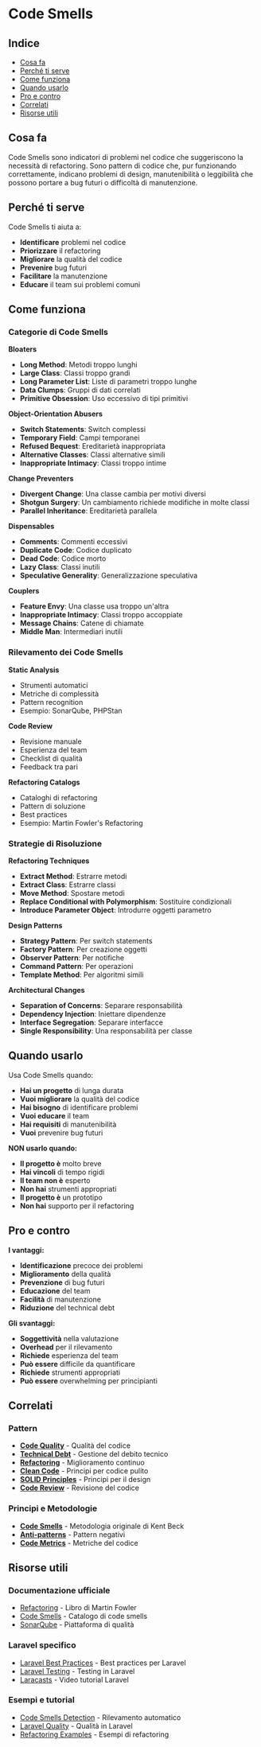 # Code Smells

## Indice
- [Cosa fa](#cosa-fa)
- [Perché ti serve](#perché-ti-serve)
- [Come funziona](#come-funziona)
- [Quando usarlo](#quando-usarlo)
- [Pro e contro](#pro-e-contro)
- [Correlati](#correlati)
- [Risorse utili](#risorse-utili)

## Cosa fa

Code Smells sono indicatori di problemi nel codice che suggeriscono la necessità di refactoring. Sono pattern di codice che, pur funzionando correttamente, indicano problemi di design, manutenibilità o leggibilità che possono portare a bug futuri o difficoltà di manutenzione.

## Perché ti serve

Code Smells ti aiuta a:
- **Identificare** problemi nel codice
- **Priorizzare** il refactoring
- **Migliorare** la qualità del codice
- **Prevenire** bug futuri
- **Facilitare** la manutenzione
- **Educare** il team sui problemi comuni

## Come funziona

### Categorie di Code Smells

**Bloaters**
- **Long Method**: Metodi troppo lunghi
- **Large Class**: Classi troppo grandi
- **Long Parameter List**: Liste di parametri troppo lunghe
- **Data Clumps**: Gruppi di dati correlati
- **Primitive Obsession**: Uso eccessivo di tipi primitivi

**Object-Orientation Abusers**
- **Switch Statements**: Switch complessi
- **Temporary Field**: Campi temporanei
- **Refused Bequest**: Ereditarietà inappropriata
- **Alternative Classes**: Classi alternative simili
- **Inappropriate Intimacy**: Classi troppo intime

**Change Preventers**
- **Divergent Change**: Una classe cambia per motivi diversi
- **Shotgun Surgery**: Un cambiamento richiede modifiche in molte classi
- **Parallel Inheritance**: Ereditarietà parallela

**Dispensables**
- **Comments**: Commenti eccessivi
- **Duplicate Code**: Codice duplicato
- **Dead Code**: Codice morto
- **Lazy Class**: Classi inutili
- **Speculative Generality**: Generalizzazione speculativa

**Couplers**
- **Feature Envy**: Una classe usa troppo un'altra
- **Inappropriate Intimacy**: Classi troppo accoppiate
- **Message Chains**: Catene di chiamate
- **Middle Man**: Intermediari inutili

### Rilevamento dei Code Smells

**Static Analysis**
- Strumenti automatici
- Metriche di complessità
- Pattern recognition
- Esempio: SonarQube, PHPStan

**Code Review**
- Revisione manuale
- Esperienza del team
- Checklist di qualità
- Feedback tra pari

**Refactoring Catalogs**
- Cataloghi di refactoring
- Pattern di soluzione
- Best practices
- Esempio: Martin Fowler's Refactoring

### Strategie di Risoluzione

**Refactoring Techniques**
- **Extract Method**: Estrarre metodi
- **Extract Class**: Estrarre classi
- **Move Method**: Spostare metodi
- **Replace Conditional with Polymorphism**: Sostituire condizionali
- **Introduce Parameter Object**: Introdurre oggetti parametro

**Design Patterns**
- **Strategy Pattern**: Per switch statements
- **Factory Pattern**: Per creazione oggetti
- **Observer Pattern**: Per notifiche
- **Command Pattern**: Per operazioni
- **Template Method**: Per algoritmi simili

**Architectural Changes**
- **Separation of Concerns**: Separare responsabilità
- **Dependency Injection**: Iniettare dipendenze
- **Interface Segregation**: Separare interfacce
- **Single Responsibility**: Una responsabilità per classe

## Quando usarlo

Usa Code Smells quando:
- **Hai un progetto** di lunga durata
- **Vuoi migliorare** la qualità del codice
- **Hai bisogno** di identificare problemi
- **Vuoi educare** il team
- **Hai requisiti** di manutenibilità
- **Vuoi** prevenire bug futuri

**NON usarlo quando:**
- **Il progetto è** molto breve
- **Hai vincoli** di tempo rigidi
- **Il team non è** esperto
- **Non hai** strumenti appropriati
- **Il progetto è** un prototipo
- **Non hai** supporto per il refactoring

## Pro e contro

**I vantaggi:**
- **Identificazione** precoce dei problemi
- **Miglioramento** della qualità
- **Prevenzione** di bug futuri
- **Educazione** del team
- **Facilità** di manutenzione
- **Riduzione** del technical debt

**Gli svantaggi:**
- **Soggettività** nella valutazione
- **Overhead** per il rilevamento
- **Richiede** esperienza del team
- **Può essere** difficile da quantificare
- **Richiede** strumenti appropriati
- **Può essere** overwhelming per principianti

## Correlati

### Pattern

- **[Code Quality](./29-code-quality/code-quality.md)** - Qualità del codice
- **[Technical Debt](./30-technical-debt/technical-debt.md)** - Gestione del debito tecnico
- **[Refactoring](./12-refactoring/refactoring.md)** - Miglioramento continuo
- **[Clean Code](./05-clean-code/clean-code.md)** - Principi per codice pulito
- **[SOLID Principles](./04-solid-principles/solid-principles.md)** - Principi per il design
- **[Code Review](./13-code-review/code-review.md)** - Revisione del codice

### Principi e Metodologie

- **[Code Smells](https://en.wikipedia.org/wiki/Code_smell)** - Metodologia originale di Kent Beck
- **[Anti-patterns](https://en.wikipedia.org/wiki/Anti-pattern)** - Pattern negativi
- **[Code Metrics](https://en.wikipedia.org/wiki/Software_metric)** - Metriche del codice


## Risorse utili

### Documentazione ufficiale
- [Refactoring](https://martinfowler.com/books/refactoring.html) - Libro di Martin Fowler
- [Code Smells](https://refactoring.guru/smells) - Catalogo di code smells
- [SonarQube](https://www.sonarqube.org/) - Piattaforma di qualità

### Laravel specifico
- [Laravel Best Practices](https://github.com/alexeymezenin/laravel-best-practices) - Best practices per Laravel
- [Laravel Testing](https://laravel.com/docs/testing) - Testing in Laravel
- [Laracasts](https://laracasts.com/) - Video tutorial Laravel

### Esempi e tutorial
- [Code Smells Detection](https://github.com/phpstan/phpstan) - Rilevamento automatico
- [Laravel Quality](https://github.com/laravel/framework) - Qualità in Laravel
- [Refactoring Examples](https://github.com/ardalis/cleanarchitecture) - Esempi di refactoring
